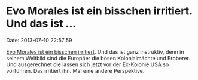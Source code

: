 Evo Morales ist ein bisschen irritiert. Und das ist \...
========================================================

Date: 2013-07-10 22:57:59

[Evo Morales ist ein bisschen
irritiert](http://www.democracynow.org/2013/7/10/headlines#7102). Und
das ist ganz instruktiv, denn in seinem Weltbild sind die Europäer die
bösen Kolonialmächte und Eroberer. Und ausgerechnet die lassen sich
jetzt vor der Ex-Kolonie USA so vorführen. Das irritiert ihn. Mal eine
andere Perspektive.
